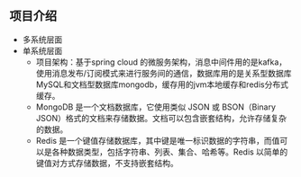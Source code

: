 ## 项目介绍
- 多系统层面
- 单系统层面  
  - 项目架构：基于spring cloud 的微服务架构，消息中间件用的是kafka，使用消息发布/订阅模式来进行服务间的通信，数据库用的是关系型数据库MySQL和文档型数据库mongodb，缓存用的jvm本地缓存和redis分布式缓存。
  - MongoDB 是一个文档数据库，它使用类似 JSON 或 BSON（Binary JSON）格式的文档来存储数据。文档可以包含嵌套结构，允许存储复杂的数据。
  - Redis 是一个键值存储数据库，其中键是唯一标识数据的字符串，而值可以是各种数据类型，包括字符串、列表、集合、哈希等。Redis 以简单的键值对方式存储数据，不支持嵌套结构。
